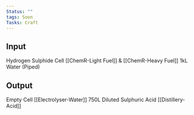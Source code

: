 ```yaml
---
Status: ""
tags: Soon
Tasks: Craft
---
```

## Input
Hydrogen Sulphide Cell [[ChemR-Light Fuel]] & [[ChemR-Heavy Fuel]]
1kL Water (Piped)
## Output
Empty Cell [[Electrolyser-Water]]
750L Diluted Sulphuric Acid [[Distillery-Acid]]